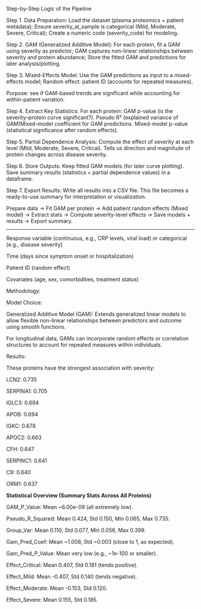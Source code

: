 Step-by-Step Logic of the Pipeline

Step 1. Data Preparation: Load the dataset (plasma proteomics + patient metadata); Ensure severity_at_sample is categorical (Mild, Moderate, Severe, Critical); Create a numeric code (severity_code) for modeling.

Step 2. GAM (Generalized Additive Model): For each protein, fit a GAM using severity as predictor; GAM captures non-linear relationships between severity and protein abundance; Store the fitted GAM and predictions for later analysis/plotting.

Step 3. Mixed-Effects Model: Use the GAM predictions as input to a mixed-effects model; Random effect: patient ID (accounts for repeated measures).

Purpose: see if GAM-based trends are significant while accounting for within-patient variation.

Step 4. Extract Key Statistics: For each protein: GAM p-value (is the severity–protein curve significant?). Pseudo R² (explained variance of GAM)Mixed-model coefficient for GAM predictions. Mixed-model p-value (statistical significance after random effects).

Step 5. Partial Dependence Analysis: Compute the effect of severity at each level (Mild, Moderate, Severe, Critical). Tells us direction and magnitude of protein changes across disease severity.

Step 6. Store Outputs: Keep fitted GAM models (for later curve plotting). Save summary results (statistics + partial dependence values) in a dataframe.

Step 7. Export Results: Write all results into a CSV file. This file becomes a ready-to-use summary for interpretation or visualization.

Prepare data → Fit GAM per protein → Add patient random effects (Mixed model) → Extract stats → Compute severity-level effects → Save models + results → Export summary.

----------------------------------------------------------------------------------------------------------------------------------------------------------------------------------------------------------------------------------------------------------------------------------------------------

Response variable (continuous, e.g., CRP levels, viral load) or categorical (e.g., disease severity)

Time (days since symptom onset or hospitalization)

Patient ID (random effect)

Covariates (age, sex, comorbidities, treatment status)

Methodology:

Model Choice:

Generalized Additive Model (GAM): Extends generalized linear models to allow flexible non-linear relationships between predictors and outcome using smooth functions.

For longitudinal data, GAMs can incorporate random effects or correlation structures to account for repeated measures within individuals.

Results: 

These proteins have the strongest association with severity:

LCN2: 0.735 

SERPINA1: 0.705 

IGLC3: 0.694 

APOB: 0.694 

IGKC: 0.678 

APOC2: 0.663 

CFH: 0.647 

SERPINC1: 0.641 

C9: 0.640 

ORM1: 0.637



**Statistical Overview (Summary Stats Across All Proteins)**



GAM_P_Value: Mean ~6.00e-09 (all extremely low). 

Pseudo_R_Squared: Mean 0.424, Std 0.150, Min 0.065, Max 0.735. 

Group_Var: Mean 0.110, Std 0.077, Min 0.056, Max 0.399. 

Gam_Pred_Coef: Mean ~1.008, Std ~0.003 (close to 1, as expected). 

Gam_Pred_P_Value: Mean very low (e.g., ~1e-100 or smaller). 

Effect_Critical: Mean 0.407, Std 0.181 (tends positive). 

Effect_Mild: Mean -0.407, Std 0.140 (tends negative). 

Effect_Moderate: Mean -0.153, Std 0.120. 

Effect_Severe: Mean 0.155, Std 0.185.
